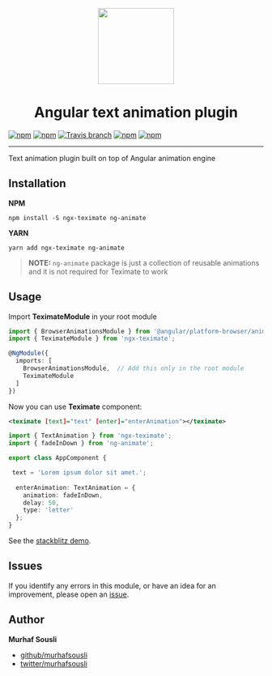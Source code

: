 <p align="center">
  <img height="150px" width="150px" style="text-align: center;" src="https://cdn.rawgit.com/MurhafSousli/ng-teximate/9acbe5dd/assets/logo.svg">
  <h1 align="center">Angular text animation plugin</h1>
</p>

[![npm](https://img.shields.io/badge/demo-online-ed1c46.svg)](https://murhafsousli.github.io/ngx-teximate)
[![npm](https://img.shields.io/npm/v/ngx-teximate.svg?maxAge=2592000?style=plastic)](https://www.npmjs.com/package/ngx-teximate) 
[![Travis branch](https://travis-ci.org/MurhafSousli/ngx-teximate.svg?branch=master)](https://travis-ci.org/MurhafSousli/ngx-teximate) 
[![npm](https://img.shields.io/npm/dt/ngx-teximate.svg?maxAge=2592000?style=plastic)](https://www.npmjs.com/package/ngx-teximate)
[![npm](https://img.shields.io/npm/l/express.svg?maxAge=2592000)](/LICENSE)

___

Text animation plugin built on top of Angular animation engine

## Installation

**NPM**

```
npm install -S ngx-teximate ng-animate
```

**YARN**

```
yarn add ngx-teximate ng-animate
```

 > **NOTE:** `ng-animate` package is just a collection of reusable animations and it is not required for Teximate to work


## Usage

Import **TeximateModule** in your root module

```ts
import { BrowserAnimationsModule } from '@angular/platform-browser/animations';
import { TeximateModule } from 'ngx-teximate';

@NgModule({
  imports: [
    BrowserAnimationsModule,  // Add this only in the root module
    TeximateModule
  ]
})
```

Now you can use **Teximate** component:

```xml
<teximate [text]="text" [enter]="enterAnimation"></teximate>
```

```ts
import { TextAnimation } from 'ngx-teximate';
import { fadeInDown } from 'ng-animate';

export class AppComponent {

 text = 'Lorem ipsum dolor sit amet.';
 
  enterAnimation: TextAnimation = {
    animation: fadeInDown,
    delay: 50,
    type: 'letter'
  };
}  
```

See the [stackblitz demo](https://stackblitz.com/edit/ngx-teximate).

## Issues

If you identify any errors in this module, or have an idea for an improvement, please open an [issue](https://github.com/MurhafSousli/ngx-teximate/issues).


## Author

 **Murhaf Sousli**

 - [github/murhafsousli](https://github.com/MurhafSousli)
 - [twitter/murhafsousli](https://twitter.com/MurhafSousli)
